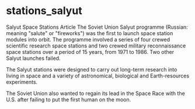 # stations_salyut
Salyut Space Stations Article
The Soviet Union Salyut programme (Russian: meaning "salute" or "fireworks") was the first to launch space station modules into orbit. The programme involved a series of four crewed scientific research space stations and two crewed military reconnaissance space stations over a period of 15 years, from 1971 to 1986. Two other Salyut launches failed.

The Salyut stations were designed to carry out long-term research into living in space and a variety of astronomical, biological and Earth-resources experiments.

The Soviet Union also wanted to regain its lead in the Space Race with the U.S. after failing to put the first human on the moon.
